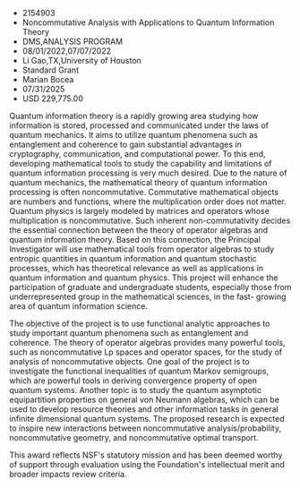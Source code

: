 
* 2154903
* Noncommutative Analysis with Applications to Quantum Information Theory
* DMS,ANALYSIS PROGRAM
* 08/01/2022,07/07/2022
* Li Gao,TX,University of Houston
* Standard Grant
* Marian Bocea
* 07/31/2025
* USD 229,775.00

Quantum information theory is a rapidly growing area studying how information is
stored, processed and communicated under the laws of quantum mechanics. It aims
to utilize quantum phenomena such as entanglement and coherence to gain
substantial advantages in cryptography, communication, and computational power.
To this end, developing mathematical tools to study the capability and
limitations of quantum information processing is very much desired. Due to the
nature of quantum mechanics, the mathematical theory of quantum information
processing is often noncommutative. Commutative mathematical objects are numbers
and functions, where the multiplication order does not matter. Quantum physics
is largely modeled by matrices and operators whose multiplication is
noncommutative. Such inherent non-commutativity decides the essential connection
between the theory of operator algebras and quantum information theory. Based on
this connection, the Principal Investigator will use mathematical tools from
operator algebras to study entropic quantities in quantum information and
quantum stochastic processes, which has theoretical relevance as well as
applications in quantum information and quantum physics. This project will
enhance the participation of graduate and undergraduate students, especially
those from underrepresented group in the mathematical sciences, in the fast-
growing area of quantum information science.

The objective of the project is to use functional analytic approaches to study
important quantum phenomena such as entanglement and coherence. The theory of
operator algebras provides many powerful tools, such as noncommutative Lp spaces
and operator spaces, for the study of analysis of noncommutative objects. One
goal of the project is to investigate the functional inequalities of quantum
Markov semigroups, which are powerful tools in deriving convergence property of
open quantum systems. Another topic is to study the quantum asymptotic
equipartition properties on general von Neumann algebras, which can be used to
develop resource theories and other information tasks in general infinite
dimensional quantum systems. The proposed research is expected to inspire new
interactions between noncommutative analysis/probability, noncommutative
geometry, and noncommutative optimal transport.

This award reflects NSF's statutory mission and has been deemed worthy of
support through evaluation using the Foundation's intellectual merit and broader
impacts review criteria.
